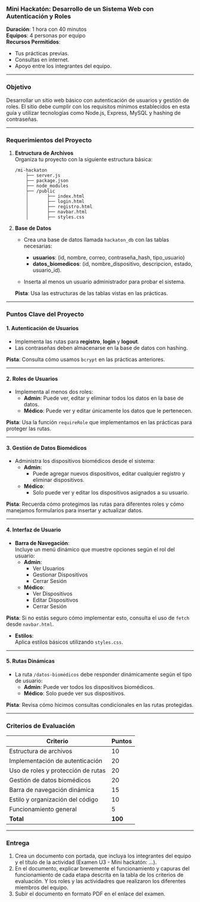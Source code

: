 ### Mini Hackatón: Desarrollo de un Sistema Web con Autenticación y Roles

**Duración**: 1 hora con 40 minutos  
**Equipos**: 4 personas por equipo  
**Recursos Permitidos**:  
- Tus prácticas previas.  
- Consultas en internet.  
- Apoyo entre los integrantes del equipo.  

---

### **Objetivo**
Desarrollar un sitio web básico con autenticación de usuarios y gestión de roles. El sitio debe cumplir con los requisitos mínimos establecidos en esta guía y utilizar tecnologías como Node.js, Express, MySQL y hashing de contraseñas.

---

### **Requerimientos del Proyecto**

1. **Estructura de Archivos**  
   Organiza tu proyecto con la siguiente estructura básica:  
   ```
   /mi-hackaton
       ├── server.js
       ├── package.json
       ├── node_modules
       ├── /public
       │       ├── index.html
       │       ├── login.html
       │       ├── registro.html
       │       ├── navbar.html
       │       ├── styles.css
   ```

2. **Base de Datos**  
   - Crea una base de datos llamada `hackaton_db` con las tablas necesarias:  
     - **usuarios**: (id, nombre, correo, contraseña_hash, tipo_usuario)  
     - **datos_biomedicos**: (id, nombre_dispositivo, descripcion, estado, usuario_id).  

   - Inserta al menos un usuario administrador para probar el sistema.  

   **Pista**: Usa las estructuras de las tablas vistas en las prácticas.

---

### **Puntos Clave del Proyecto**

#### 1. **Autenticación de Usuarios**  
- Implementa las rutas para **registro**, **login** y **logout**.  
- Las contraseñas deben almacenarse en la base de datos con hashing.  

**Pista**: Consulta cómo usamos `bcrypt` en las prácticas anteriores.  

---

#### 2. **Roles de Usuarios**  
- Implementa al menos dos roles:  
  - **Admin**: Puede ver, editar y eliminar todos los datos en la base de datos.  
  - **Médico**: Puede ver y editar únicamente los datos que le pertenecen.  

**Pista**: Usa la función `requireRole` que implementamos en las prácticas para proteger las rutas.

---

#### 3. **Gestión de Datos Biomédicos**  
- Administra los dispositivos biomédicos desde el sistema:  
  - **Admin**:  
    - Puede agregar nuevos dispositivos, editar cualquier registro y eliminar dispositivos.  
  - **Médico**:  
    - Solo puede ver y editar los dispositivos asignados a su usuario.  

**Pista**: Recuerda cómo protegimos las rutas para diferentes roles y cómo manejamos formularios para insertar y actualizar datos.

---

#### 4. **Interfaz de Usuario**  
- **Barra de Navegación**:  
  Incluye un menú dinámico que muestre opciones según el rol del usuario:  
  - **Admin**:  
    - Ver Usuarios  
    - Gestionar Dispositivos  
    - Cerrar Sesión  
  - **Médico**:  
    - Ver Dispositivos  
    - Editar Dispositivos  
    - Cerrar Sesión  

**Pista**: Si no estás seguro cómo implementar esto, consulta el uso de `fetch` desde `navbar.html`.

- **Estilos**:  
  Aplica estilos básicos utilizando `styles.css`.  

---

#### 5. **Rutas Dinámicas**  
- La ruta `/datos-biomédicos` debe responder dinámicamente según el tipo de usuario:  
  - **Admin**: Puede ver todos los dispositivos biomédicos.  
  - **Médico**: Solo puede ver sus dispositivos.  

**Pista**: Revisa cómo hicimos consultas condicionales en las rutas protegidas.  

---

### **Criterios de Evaluación**
| Criterio                             | Puntos |
|--------------------------------------|--------|
| Estructura de archivos               | 10     |
| Implementación de autenticación      | 20     |
| Uso de roles y protección de rutas   | 20     |
| Gestión de datos biomédicos          | 20     |
| Barra de navegación dinámica         | 15     |
| Estilo y organización del código     | 10     |
| Funcionamiento general               | 5      |
| **Total**                            | **100**|

---

### **Entrega**  
1. Crea un documento con portada, que incluya los integrantes del equipo y el título de la actividad (Examen U3 - Mini hackatón: ...).  
2. En el documento, explicar brevemente el funcionamiento y capuras del funcionamiento de cada etapa descrita en la tabla de los criterios de evaluación. Y los roles y las actividadres que realizaron los diferentes miembros del equipo.  
3. Subir el documento en formato PDF en el enlace del examen.  
